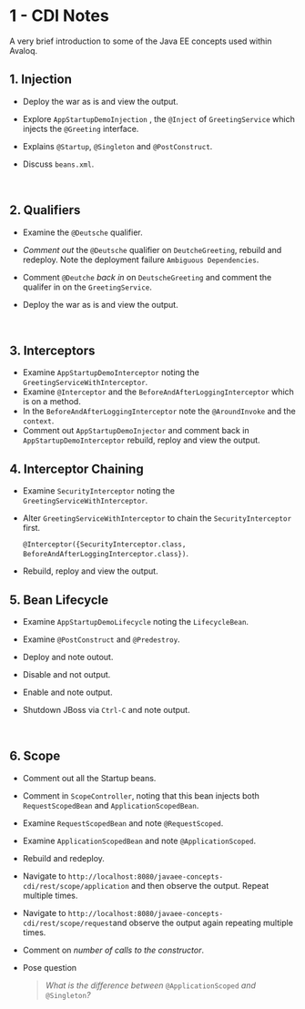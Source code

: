 # 1 - CDI Notes

A very brief introduction to some of the Java EE concepts used within Avaloq.



## 1. Injection
* Deploy the war as is and view the output.

* Explore `AppStartupDemoInjection` , the `@Inject` of `GreetingService` which injects the `@Greeting` interface.

* Explains `@Startup`, `@Singleton` and `@PostConstruct`.

* Discuss `beans.xml`.

  ​

##  2. Qualifiers

- Examine the `@Deutsche` qualifier.

- *Comment out* the `@Deutsche` qualifier on `DeutcheGreeting`, rebuild and redeploy.  Note the deployment failure `Ambiguous Dependencies`.

- Comment `@Deutche` *back in* on `DeutscheGreeting` and comment the qualifer in on the `GreetingService`.

- Deploy the war as is and view the output.

  ​

## 3. Interceptors
* Examine `AppStartupDemoInterceptor` noting the `GreetingServiceWithInterceptor`.
* Examine `@Interceptor` and the `BeforeAndAfterLoggingInterceptor` which is on a method.
* In the `BeforeAndAfterLoggingInterceptor` note the `@AroundInvoke` and the `context`.
* Comment out `AppStartupDemoInjector` and comment back in `AppStartupDemoInterceptor` rebuild, reploy and view the output.



## 4. Interceptor Chaining

- Examine `SecurityInterceptor` noting the `GreetingServiceWithInterceptor`.

- Alter `GreetingServiceWithInterceptor` to chain the `SecurityInterceptor` first.

  ``@Interceptor({SecurityInterceptor.class, BeforeAndAfterLoggingInterceptor.class})``.

- Rebuild, reploy and view the output.



## 5. Bean Lifecycle

- Examine `AppStartupDemoLifecycle` noting the `LifecycleBean`.

- Examine `@PostConstruct` and `@Predestroy`.

- Deploy and note outout.

- Disable and not output.

- Enable and note output.

- Shutdown JBoss via `Ctrl-C` and note output.

  ​

## 6. Scope

* Comment out all the Startup beans.

* Comment in `ScopeController`, noting that this bean injects both `RequestScopedBean` and `ApplicationScopedBean`.

* Examine `RequestScopedBean` and note `@RequestScoped`.

* Examine `ApplicationScopedBean` and note `@ApplicationScoped`.

* Rebuild and redeploy.

* Navigate to `http://localhost:8080/javaee-concepts-cdi/rest/scope/application` and then observe the output.  Repeat multiple times.

* Navigate to `http://localhost:8080/javaee-concepts-cdi/rest/scope/request`and observe the output again repeating multiple times.

* Comment on *number of calls to the constructor*.

* Pose question 

  > *What is the difference between* `@ApplicationScoped` *and* `@Singleton`*?*